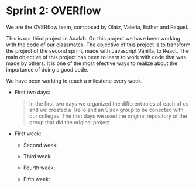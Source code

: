 # Sprint 2: OVERflow
We are the OVERflow team, composed by Olatz, Valeria, Esther and Raquel.

This is our third project in Adalab. On this project we have been working with the code of our classmates. The objective of this project is to transform the project of the second sprint, made with Javascript Vanilla, to React. 
The main objective of this project has been to learn to work with code that was made by others. It is one of the most efective ways to realize about the importance of doing a good code.

We have been working to reach a milestone every week.

- First two days:

  >  In the first two days we organized the different roles of each of us and we created a Trello and an Slack group to be conected with our colleges. The first days we used the original repository of the group that did the original project.

- First week:

  >  

  - Second week:

  >  

  - Third week:

  > 

    - Fourth week:

  >  


    - Fifth week:

  > 
